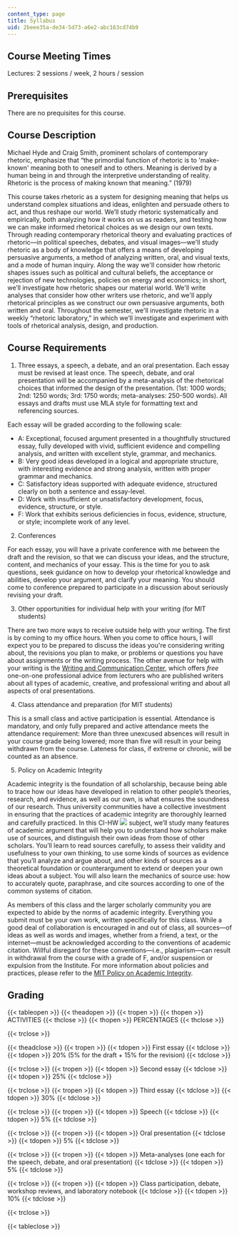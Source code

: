 ```yaml
---
content_type: page
title: Syllabus
uid: 2beee35a-de34-5d73-a6e2-abc163cd74b9
---
```


Course Meeting Times 
---------------------

Lectures: 2 sessions / week, 2 hours / session

Prerequisites
-------------

There are no prequisites for this course.

Course Description
------------------

Michael Hyde and Craig Smith, prominent scholars of contemporary rhetoric, emphasize that “the primordial function of rhetoric is to 'make-known' meaning both to oneself and to others. Meaning is derived by a human being in and through the interpretive understanding of reality. Rhetoric is the process of making known that meaning.” (1979)

This course takes rhetoric as a system for designing meaning that helps us understand complex situations and ideas, enlighten and persuade others to act, and thus reshape our world. We’ll study rhetoric systematically and empirically, both analyzing how it works on us as readers, and testing how we can make informed rhetorical choices as we design our own texts. Through reading contemporary rhetorical theory and evaluating practices of rhetoric—in political speeches, debates, and visual images—we'll study rhetoric as a body of knowledge that offers a means of developing persuasive arguments, a method of analyzing written, oral, and visual texts, and a mode of human inquiry. Along the way we'll consider how rhetoric shapes issues such as political and cultural beliefs, the acceptance or rejection of new technologies, policies on energy and economics; in short, we’ll investigate how rhetoric shapes our material world. We'll write analyses that consider how other writers use rhetoric, and we'll apply rhetorical principles as we construct our own persuasive arguments, both written and oral. Throughout the semester, we'll investigate rhetoric in a weekly “rhetoric laboratory,” in which we’ll investigate and experiment with tools of rhetorical analysis, design, and production.

Course Requirements
-------------------

1.  Three essays, a speech, a debate, and an oral presentation. Each essay must be revised at least once. The speech, debate, and oral presentation will be accompanied by a meta-analysis of the rhetorical choices that informed the design of the presentation. (1st: 1000 words; 2nd: 1250 words; 3rd: 1750 words; meta-analyses: 250-500 words). All essays and drafts must use MLA style for formatting text and referencing sources.

Each essay will be graded according to the following scale:

*   A: Exceptional, focused argument presented in a thoughtfully structured essay, fully developed with vivid, sufficient evidence and compelling analysis, and written with excellent style, grammar, and mechanics.
*   B: Very good ideas developed in a logical and appropriate structure, with interesting evidence and strong analysis, written with proper grammar and mechanics.
*   C: Satisfactory ideas supported with adequate evidence, structured clearly on both a sentence and essay-level.
*   D: Work with insufficient or unsatisfactory development, focus, evidence, structure, or style.
*   F: Work that exhibits serious deficiencies in focus, evidence, structure, or style; incomplete work of any level.

2.  Conferences

For each essay, you will have a private conference with me between the draft and the revision, so that we can discuss your ideas, and the structure, content, and mechanics of your essay. This is the time for you to ask questions, seek guidance on how to develop your rhetorical knowledge and abilities, develop your argument, and clarify your meaning. You should come to conference prepared to participate in a discussion about seriously revising your draft.

3.  Other opportunities for individual help with your writing (for MIT students)

There are two more ways to receive outside help with your writing. The first is by coming to my office hours. When you come to office hours, I will expect you to be prepared to discuss the ideas you're considering writing about, the revisions you plan to make, or problems or questions you have about assignments or the writing process. The other avenue for help with your writing is the [Writing and Communication Center](http://cmsw.mit.edu/writing-and-communication-center/), which offers _free_ one-on-one professional advice from lecturers who are published writers about all types of academic, creative, and professional writing and about all aspects of oral presentations.

4.  Class attendance and preparation (for MIT students)

This is a small class and active participation is essential. Attendance is mandatory, and only fully prepared and active attendance meets the attendance requirement: More than three unexcused absences will result in your course grade being lowered; more than five will result in your being withdrawn from the course. Lateness for class, if extreme or chronic, will be counted as an absence.

5.  Policy on Academic Integrity

Academic integrity is the foundation of all scholarship, because being able to trace how our ideas have developed in relation to other people’s theories, research, and evidence, as well as our own, is what ensures the soundness of our research. Thus university communities have a collective investment in ensuring that the practices of academic integrity are thoroughly learned and carefully practiced. In this CI-HW ![](/images/educator/icon-question-cihw.png) subject, we’ll study many features of academic argument that will help you to understand how scholars make use of sources, and distinguish their own ideas from those of other scholars. You’ll learn to read sources carefully, to assess their validity and usefulness to your own thinking, to use some kinds of sources as evidence that you’ll analyze and argue about, and other kinds of sources as a theoretical foundation or counterargument to extend or deepen your own ideas about a subject. You will also learn the mechanics of source use: how to accurately quote, paraphrase, and cite sources according to one of the common systems of citation.

As members of this class and the larger scholarly community you are expected to abide by the norms of academic integrity. Everything you submit must be your own work, written specifically for this class. While a good deal of collaboration is encouraged in and out of class, all sources—of ideas as well as words and images, whether from a friend, a text, or the internet—must be acknowledged according to the conventions of academic citation. Willful disregard for these conventions—i.e., plagiarism—can result in withdrawal from the course with a grade of F, and/or suspension or expulsion from the Institute. For more information about policies and practices, please refer to the [MIT Policy on Academic Integrity](http://integrity.mit.edu/).

Grading
-------

{{< tableopen >}}
{{< theadopen >}}
{{< tropen >}}
{{< thopen >}}
ACTIVITIES
{{< thclose >}}
{{< thopen >}}
PERCENTAGES
{{< thclose >}}

{{< trclose >}}

{{< theadclose >}}
{{< tropen >}}
{{< tdopen >}}
First essay
{{< tdclose >}}
{{< tdopen >}}
20% (5% for the draft + 15% for the revision)
{{< tdclose >}}

{{< trclose >}}
{{< tropen >}}
{{< tdopen >}}
Second essay
{{< tdclose >}}
{{< tdopen >}}
25%
{{< tdclose >}}

{{< trclose >}}
{{< tropen >}}
{{< tdopen >}}
Third essay
{{< tdclose >}}
{{< tdopen >}}
30%
{{< tdclose >}}

{{< trclose >}}
{{< tropen >}}
{{< tdopen >}}
Speech
{{< tdclose >}}
{{< tdopen >}}
5%
{{< tdclose >}}

{{< trclose >}}
{{< tropen >}}
{{< tdopen >}}
Oral presentation
{{< tdclose >}}
{{< tdopen >}}
5%
{{< tdclose >}}

{{< trclose >}}
{{< tropen >}}
{{< tdopen >}}
Meta-analyses (one each for the speech, debate, and oral presentation)
{{< tdclose >}}
{{< tdopen >}}
5%
{{< tdclose >}}

{{< trclose >}}
{{< tropen >}}
{{< tdopen >}}
Class participation, debate, workshop reviews, and laboratory notebook
{{< tdclose >}}
{{< tdopen >}}
10%
{{< tdclose >}}

{{< trclose >}}

{{< tableclose >}}